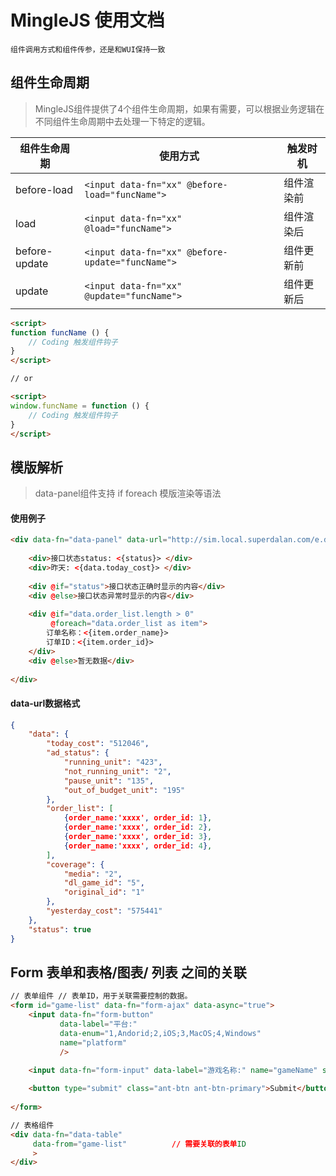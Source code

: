 # MingleJS 使用文档

`组件调用方式和组件传参，还是和WUI保持一致`

## 组件生命周期

>  MingleJS组件提供了4个组件生命周期，如果有需要，可以根据业务逻辑在不同组件生命周期中去处理一下特定的逻辑。

| 组件生命周期  | 使用方式                                         | 触发时机   |
| ------------- | ------------------------------------------------ | ---------- |
| before-load   | `<input data-fn="xx" @before-load="funcName">`   | 组件渲染前 |
| load          | `<input data-fn="xx" @load="funcName">`          | 组件渲染后 |
| before-update | `<input data-fn="xx" @before-update="funcName">` | 组件更新前 |
| update        | `<input data-fn="xx" @update="funcName">`        | 组件更新后 |

```html
<script>
function funcName () {
  	// Coding 触发组件钩子
}   
</script>

// or 

<script>
window.funcName = function () {
  	// Coding 触发组件钩子
}   
</script>
```



## 模版解析

> data-panel组件支持 if foreach 模版渲染等语法

#### 使用例子

~~~html
<div data-fn="data-panel" data-url="http://sim.local.superdalan.com/e.data/account-total">
    
    <div>接口状态status: <{status}> </div>
    <div>昨天: <{data.today_cost}> </div>
        
    <div @if="status">接口状态正确时显示的内容</div>
	<div @else>接口状态异常时显示的内容</div>
        
	<div @if="data.order_list.length > 0" 
         @foreach="data.order_list as item">
		订单名称：<{item.order_name}>
		订单ID：<{item.order_id}>
	</div>
    <div @else>暂无数据</div>
        
</div>
~~~

#### data-url数据格式

```json
{
    "data": {
        "today_cost": "512046",
        "ad_status": {
            "running_unit": "423",
            "not_running_unit": "2",
            "pause_unit": "135",
            "out_of_budget_unit": "195"
        },
        "order_list": [
            {order_name:'xxxx', order_id: 1},
            {order_name:'xxxx', order_id: 2},
            {order_name:'xxxx', order_id: 3},
            {order_name:'xxxx', order_id: 4},
        ],
        "coverage": {
            "media": "2",
            "dl_game_id": "5",
            "original_id": "1"
        },
        "yesterday_cost": "575441"
    },
    "status": true
}
```



## Form 表单和表格/图表/ 列表 之间的关联

~~~html
// 表单组件 // 表单ID，用于关联需要控制的数据。
<form id="game-list" data-fn="form-ajax" data-async="true">				
    <input data-fn="form-button" 
           data-label="平台:"
           data-enum="1,Andorid;2,iOS;3,MacOS;4,Windows" 
           name="platform"
           />

    <input data-fn="form-input" data-label="游戏名称:" name="gameName" style="width: 200px">
    
    <button type="submit" class="ant-btn ant-btn-primary">Submit</button>	
    
</form>

// 表格组件
<div data-fn="data-table" 
     data-from="game-list"			// 需要关联的表单ID
     >
</div>
~~~